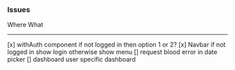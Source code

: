 ### Issues

Where                                   What
-----                                   ----
[x] withAuth component                if not logged in then option 1 or 2?
[x] Navbar                            if not logged in show login otherwise show menu
[] request blood                      error in date picker
[] dashboard                          user specific dashboard
